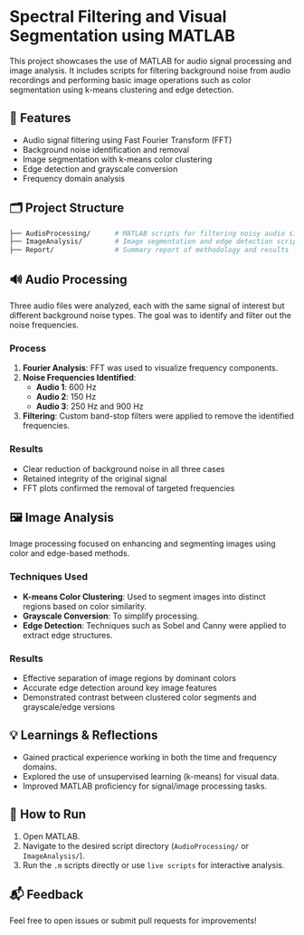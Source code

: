 # Spectral Filtering and Visual Segmentation using MATLAB

This project showcases the use of MATLAB for audio signal processing and image analysis. It includes scripts for filtering background noise from audio recordings and performing basic image operations such as color segmentation using k-means clustering and edge detection.

## 🔧 Features

- Audio signal filtering using Fast Fourier Transform (FFT)
- Background noise identification and removal
- Image segmentation with k-means color clustering
- Edge detection and grayscale conversion
- Frequency domain analysis

## 🗂️ Project Structure
``` bash
├── AudioProcessing/      # MATLAB scripts for filtering noisy audio signals
├── ImageAnalysis/        # Image segmentation and edge detection scripts
├── Report/               # Summary report of methodology and results
```

## 🔊 Audio Processing

Three audio files were analyzed, each with the same signal of interest but different background noise types. The goal was to identify and filter out the noise frequencies.

### Process

1. **Fourier Analysis**: FFT was used to visualize frequency components.
2. **Noise Frequencies Identified**:
   - **Audio 1**: 600 Hz
   - **Audio 2**: 150 Hz
   - **Audio 3**: 250 Hz and 900 Hz
3. **Filtering**: Custom band-stop filters were applied to remove the identified frequencies.

### Results

- Clear reduction of background noise in all three cases
- Retained integrity of the original signal
- FFT plots confirmed the removal of targeted frequencies

## 🖼️ Image Analysis

Image processing focused on enhancing and segmenting images using color and edge-based methods.

### Techniques Used

- **K-means Color Clustering**: Used to segment images into distinct regions based on color similarity.
- **Grayscale Conversion**: To simplify processing.
- **Edge Detection**: Techniques such as Sobel and Canny were applied to extract edge structures.

### Results

- Effective separation of image regions by dominant colors
- Accurate edge detection around key image features
- Demonstrated contrast between clustered color segments and grayscale/edge versions


## 💡 Learnings & Reflections

- Gained practical experience working in both the time and frequency domains.
- Explored the use of unsupervised learning (k-means) for visual data.
- Improved MATLAB proficiency for signal/image processing tasks.

## 📌 How to Run

1. Open MATLAB.
2. Navigate to the desired script directory (`AudioProcessing/` or `ImageAnalysis/`).
3. Run the `.m` scripts directly or use `live scripts` for interactive analysis.

## 📬 Feedback

Feel free to open issues or submit pull requests for improvements!
